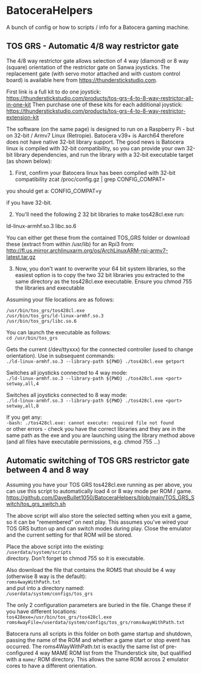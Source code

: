 # BatoceraHelpers
A bunch of config or how to scripts / info for a Batocera gaming machine.

## TOS GRS - Automatic 4/8 way restrictor gate

The 4/8 way restrictor gate allows selection of 4 way (diamond) or 8 way (square) orientation of the restrictor gate on Sanwa joysticks.  The replacement gate (with servo motor attached and with custom control board) is available here from https://thunderstickstudio.com.

First link is a full kit to do one joystick: https://thunderstickstudio.com/products/tos-grs-4-to-8-way-restrictor-all-in-one-kit
Then purchase one of these kits for each additional joystick: https://thunderstickstudio.com/products/tos-grs-4-to-8-way-restrictor-extension-kit

The software (on the same page) is designed to run on a Raspberry Pi - but on 32-bit / Armv7 Linux (Retropie).  Batocera v39+ is Aarch64 therefore does not have native 32-bit library support.  The good news is Batocera linux is compiled with 32-bit compatibility, so you can provide your own 32-bit library dependencies, and run the library with a 32-bit executable target (as shown below):

1. First, confirm your Batocera linux has been compiled with 32-bit compatibility
zcat /proc/config.gz | grep CONFIG_COMPAT=

you should get a:
CONFIG_COMPAT=y

if you have 32-bit.

2. You'll need the following 2 32 bit libraries to make tos428cl.exe run:

ld-linux-armhf.so.3
libc.so.6

You can either get these from the contained TOS_GRS folder or download these (extract from within /usr/lib) for an Rpi3 from:
http://fl.us.mirror.archlinuxarm.org/os/ArchLinuxARM-rpi-armv7-latest.tar.gz

3. Now, you don't want to overwrite your 64 bit system libraries, so the easiest option is to copy the two 32 bit libraries you extracted to the same directory as the tos428cl.exe executable.  Ensure you chmod 755 the libraries and executable

Assuming your file locations are as follows:

`/usr/bin/tos_grs/tos428cl.exe`  
`/usr/bin/tos_grs/ld-linux-armhf.so.3`  
`/usr/bin/tos_grs/libc.so.6`  

You can launch the executable as follows:  
`cd /usr/bin/tos_grs`  

Gets the current <port> (/dev/ttyxxx) for the connected controller (used to change orientation).  Use in subsequent commands:  
`./ld-linux-armhf.so.3 --library-path ${PWD} ./tos428cl.exe getport`  

Switches all joysticks connected to 4 way mode:  
`./ld-linux-armhf.so.3 --library-path ${PWD} ./tos428cl.exe <port> setway,all,4`  

Switches all joysticks connected to 8 way mode:  
`./ld-linux-armhf.so.3 --library-path ${PWD} ./tos428cl.exe <port> setway,all,8`  

If you get any:  
`-bash: ./tos428cl.exe: cannot execute: required file not found`  
or other errors - check you have the correct libraries and they are in the same path as the exe and you are launching using the library method above (and all files have executable permissions, e.g. chmod 755 ...)

## Automatic switching of TOS GRS restrictor gate between 4 and 8 way

Assuming you have your TOS GRS tos428cl.exe running as per above, you can use this script to automatically load 4 or 8 way mode per ROM / game.  
https://github.com/DaveBullet1050/BatoceraHelpers/blob/main/TOS_GRS_Switch/tos_grs_switch.sh

The above script will also store the selected setting when you exit a game, so it can be "remembered" on next play.  This assumes you've wired your TOS GRS button up and can switch modes during play.  Close the emulator and the current setting for that ROM will be stored.

Place the above script into the existing:  
`/userdata/system/scripts`  
directory.  Don't forget to chmod 755 so it is executable.

Also download the file that contains the ROMS that should be 4 way (otherwise 8 way is the default):  
`roms4wayWithPath.txt`  
and put into a directory named:  
`/userdata/system/configs/tos_grs`  

The only 2 configuration parameters are buried in the file.  Change these if you have different locations:  
`tos428exe=/usr/bin/tos_grs/tos428cl.exe`  
`roms4wayFile=/userdata/system/configs/tos_grs/roms4wayWithPath.txt`  

Batocera runs all scripts in this folder on both game startup and shutdown, passing the name of the ROM and whether a game start or stop event has occurred.  The roms4WayWithPath.txt is exactly the same list of pre-configured 4 way MAME ROM list from the Thunderstick site, but qualified with a `mame/` ROM directory. This allows the same ROM across 2 emulator cores to have a different orientation. 

